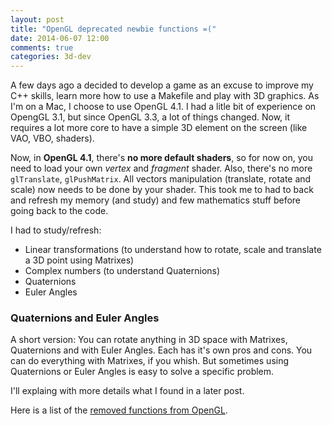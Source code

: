 ```yaml
---
layout: post
title: "OpenGL deprecated newbie functions =("
date: 2014-06-07 12:00
comments: true
categories: 3d-dev
---
```


A few days ago a decided to develop a game as an excuse to improve my C++ skills, learn more how to use a Makefile and play with 3D graphics. As I'm on a Mac, I choose to use OpenGL 4.1. I had a litle bit of experience on OpengGL 3.1, but since OpenGL 3.3, a lot of things changed. Now, it requires a lot more core to have a simple 3D element on the screen (like VAO, VBO, shaders).

Now, in **OpenGL 4.1**, there's **no more default shaders**, so for now on, you need to load your own *vertex* and *fragment* shader. Also, there's no more `glTranslate`, `glPushMatrix`. All vectors manipulation (translate, rotate and scale) now needs to be done by your shader. This took me to had to back and refresh my memory (and study) and few mathematics stuff before going back to the code.

<!-- more -->

I had to study/refresh:

  - Linear transformations (to understand how to rotate, scale and translate a 3D point using Matrixes)
  - Complex numbers (to understand Quaternions)
  - Quaternions
  - Euler Angles

### Quaternions and Euler Angles

A short version: You can rotate anything in 3D space with Matrixes, Quaternions and with Euler Angles. Each has it's own pros and cons. You can do everything with Matrixes, if you whish. But sometimes using Quaternions or Euler Angles is easy to solve a specific problem.

I'll explaing with more details what I found in a later post.


Here is a list of the [removed functions from OpenGL](https://docs.google.com/spreadsheet/ccc?key=0At5QLa2ZAYZBdHFLbEtvOHF5S1NobWJFbmpDUHZSWWc&usp=sharing#gid=0).
